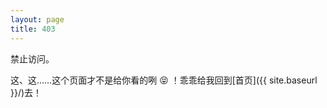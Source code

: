 ```yaml
---
layout: page
title: 403
---
```


禁止访问。

这、这……这个页面才不是给你看的咧 :stuck_out_tongue_closed_eyes: ！乖乖给我回到[首页]({{ site.baseurl }}/)去！
